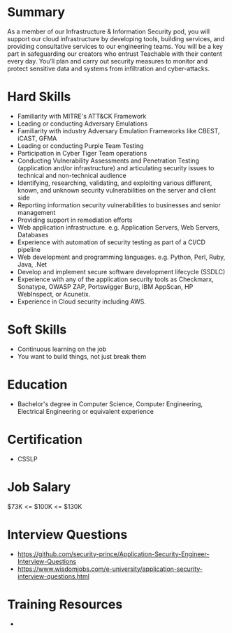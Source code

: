 # Summary
As a member of our Infrastructure & Information Security pod, you will support our cloud infrastructure by developing tools, building services, and providing consultative services to our engineering teams. You will be a key part in safeguarding our creators who entrust Teachable with their content every day. You’ll plan and carry out security measures to monitor and protect sensitive data and systems from infiltration and cyber-attacks.

# Hard Skills
* Familiarity with MITRE's ATT&CK Framework
* Leading or conducting Adversary Emulations
* Familiarity with industry Adversary Emulation Frameworks like CBEST, iCAST, GFMA
* Leading or conducting Purple Team Testing
* Participation in Cyber Tiger Team operations
* Conducting Vulnerability Assessments and Penetration Testing (application and/or infrastructure) and articulating security issues to technical and non-technical audience
* Identifying, researching, validating, and exploiting various different, known, and unknown security vulnerabilities on the server and client side
* Reporting information security vulnerabilities to businesses and senior management
* Providing support in remediation efforts
* Web application infrastructure. e.g. Application Servers, Web Servers, Databases
* Experience with automation of security testing as part of a CI/CD pipeline
* Web development and programming languages. e.g. Python, Perl, Ruby, Java, .Net
* Develop and implement secure software development lifecycle (SSDLC)
* Experience with any of the application security tools as Checkmarx, Sonatype, OWASP ZAP, Portswigger Burp, IBM AppScan, HP WebInspect, or Acunetix.
* Experience in Cloud security including AWS.





# Soft Skills
* Continuous learning on the job
* You want to build things, not just break them


# Education
  * Bachelor's degree in Computer Science, Computer Engineering, Electrical Engineering or equivalent experience


# Certification
  * CSSLP


# Job Salary
$73K <= $100K <= $130K


# Interview Questions
 * https://github.com/security-prince/Application-Security-Engineer-Interview-Questions
 * https://www.wisdomjobs.com/e-university/application-security-interview-questions.html


# Training Resources
  * 



